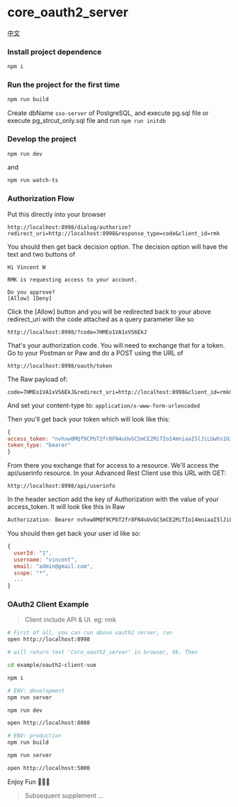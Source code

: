 # core_oauth2_server

[中文](./README-CN.md)

### Install project dependence
```bash
npm i
```

### Run the project for the first time
```bash
npm run build
```

Create dbName `sso-server` of PostgreSQL, and execute pg.sql file or execute pg_strcut_only.sql file and run  `npm run initdb`

### Develop the project
```bash
npm run dev
```

and

```bash
npm run watch-ts
```

### Authorization Flow

Put this directly into your browser

```
http://localhost:8998/dialog/authorize?redirect_uri=http://localhost:8998&response_type=code&client_id=rmk
```

You should then get back decision option. The decision option will have the text and two buttons of

```
Hi Vincent W

RMK is requesting access to your account.

Do you approve?
[Allow] [Deny]
```

Click the [Allow] button and you will be redirected back to your above redirect_uri with the code attached as a query parameter like so

```
http://localhost:8998/?code=7HMEo1VA1xVS6EkJ
```

That's your authorization code. You will need to exchange that for a token. Go to your Postman or Paw and do a POST using the URL of

```
http://localhost:8998/oauth/token
```

The Raw payload of:

```
code=7HMEo1VA1xVS6EkJ&redirect_uri=http://localhost:8998&client_id=rmk&client_secret=rmk&grant_type=authorization_code
```

And set your content-type to: `application/x-www-form-urlencoded`

Then you'll get back your token which will look like this:

```javascript
{
access_token: "nvhxw0MQf9CPbT2fr8FN4uUvGCSmCE2MiTIo14mniaaI5lJiLUwhs1OJc1d6blyJVFfPjlyFX0BhmCgJicpCdfoxJPbsYzl34FLKQDfRjC4uB9F9LlPoMmRrd98g8HN1pqCs6LYMNV24QXfvar87bSKx8f1K5F1gyWsgHbiaa9DpyHNC0NmaXz1ojDprw0aCfGlbZ6osvMng9tTWR1LmegtEJrHslPvRIq0CPXiS2l81VPAPNLUgDYivSnzEY0q7"
token_type: "bearer"
}
```

From there you exchange that for access to a resource. We'll access the api/userinfo resource. In your Advanced Rest Client use this URL with GET:

```
http://localhost:8998/api/userinfo
```

In the header section add the key of Authorization with the value of your access_token. It will look like this in Raw

```javascript
Authorization: Bearer nvhxw0MQf9CPbT2fr8FN4uUvGCSmCE2MiTIo14mniaaI5lJiLUwhs1OJc1d6blyJVFfPjlyFX0BhmCgJicpCdfoxJPbsYzl34FLKQDfRjC4uB9F9LlPoMmRrd98g8HN1pqCs6LYMNV24QXfvar87bSKx8f1K5F1gyWsgHbiaa9DpyHNC0NmaXz1ojDprw0aCfGlbZ6osvMng9tTWR1LmegtEJrHslPvRIq0CPXiS2l81VPAPNLUgDYivSnzEY0q7s
```

You should then get back your user id like so:

```javascript
{
  userId: "1",
  username: "vincent",
  email: "admin@gmail.com",
  scope: "*",
  ...
}
```

### OAuth2 Client Example

> Client include API & UI. eg: rmk

```bash
# First of all, you can run above oauth2 server, run
open http://localhost:8998

# will return text 'Core_oauth2_server' in browser, Ok. Then

cd example/oauth2-client-vue

npm i

# ENV: development
npm run server

npm run dev

open http://localhost:8080

# ENV: production
npm run build

npm run server

open http://localhost:5000
```

Enjoy Fun 🎉🎉🎉
> Subsequent supplement ...